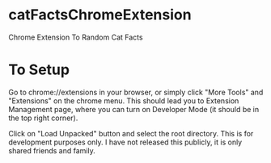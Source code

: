 # catFactsChromeExtension
Chrome Extension To Random Cat Facts

# To Setup
Go to chrome://extensions in your browser, or simply click "More Tools" and
"Extensions" on the chrome menu. This should lead you to Extension Management
page, where you can turn on Developer Mode (it should be in the top right
corner).

Click on "Load Unpacked" button and select the root directory. This is for
development purposes only. I have not released this publicly, it is only shared
friends and family.
